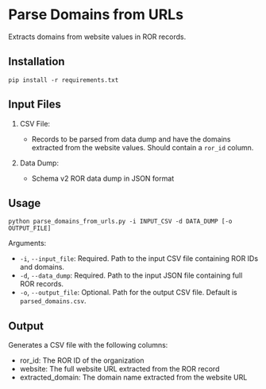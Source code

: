 # Parse Domains from URLs

Extracts domains from website values in ROR records.


## Installation

`pip install -r requirements.txt`


## Input Files

1. CSV File:
   - Records to be parsed from data dump and have the domains extracted from the website values. Should contain a `ror_id` column.

2. Data Dump:
   - Schema v2 ROR data dump in JSON format


## Usage

```
python parse_domains_from_urls.py -i INPUT_CSV -d DATA_DUMP [-o OUTPUT_FILE]
```

Arguments:
- `-i`, `--input_file`: Required. Path to the input CSV file containing ROR IDs and domains.
- `-d`, `--data_dump`: Required. Path to the input JSON file containing full ROR records.
- `-o`, `--output_file`: Optional. Path for the output CSV file. Default is `parsed_domains.csv`.



## Output

Generates a CSV file with the following columns:
- ror_id: The ROR ID of the organization
- website: The full website URL extracted from the ROR record
- extracted_domain: The domain name extracted from the website URL

